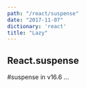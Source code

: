 ```yaml
---
path: "/react/suspense"
date: "2017-11-07"
dictionary: 'react'
title: "Lazy"
---
```


## React.suspense

#suspense in v16.6 ...